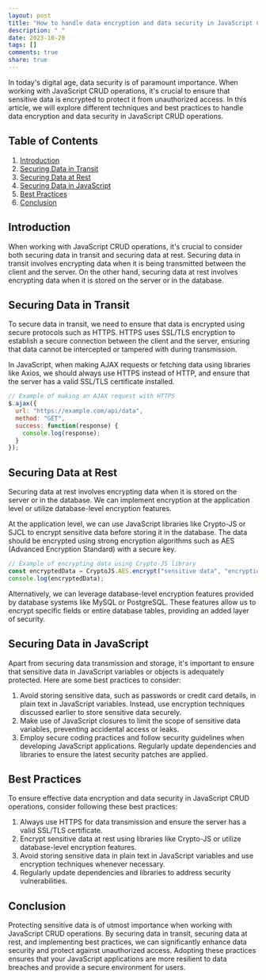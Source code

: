 ```yaml
---
layout: post
title: "How to handle data encryption and data security in JavaScript CRUD operations."
description: " "
date: 2023-10-20
tags: []
comments: true
share: true
---
```


In today's digital age, data security is of paramount importance. When working with JavaScript CRUD operations, it's crucial to ensure that sensitive data is encrypted to protect it from unauthorized access. In this article, we will explore different techniques and best practices to handle data encryption and data security in JavaScript CRUD operations.

## Table of Contents
1. [Introduction](#introduction)
2. [Securing Data in Transit](#securing-data-in-transit)
3. [Securing Data at Rest](#securing-data-at-rest)
4. [Securing Data in JavaScript](#securing-data-in-javascript)
5. [Best Practices](#best-practices)
6. [Conclusion](#conclusion)

## Introduction <a name="introduction"></a>

When working with JavaScript CRUD operations, it's crucial to consider both securing data in transit and securing data at rest. Securing data in transit involves encrypting data when it is being transmitted between the client and the server. On the other hand, securing data at rest involves encrypting data when it is stored on the server or in the database.

## Securing Data in Transit <a name="securing-data-in-transit"></a>

To secure data in transit, we need to ensure that data is encrypted using secure protocols such as HTTPS. HTTPS uses SSL/TLS encryption to establish a secure connection between the client and the server, ensuring that data cannot be intercepted or tampered with during transmission. 

In JavaScript, when making AJAX requests or fetching data using libraries like Axios, we should always use HTTPS instead of HTTP, and ensure that the server has a valid SSL/TLS certificate installed.

```javascript
// Example of making an AJAX request with HTTPS
$.ajax({
  url: "https://example.com/api/data",
  method: "GET",
  success: function(response) {
    console.log(response);
  }
});
```

## Securing Data at Rest <a name="securing-data-at-rest"></a>

Securing data at rest involves encrypting data when it is stored on the server or in the database. We can implement encryption at the application level or utilize database-level encryption features.

At the application level, we can use JavaScript libraries like Crypto-JS or SJCL to encrypt sensitive data before storing it in the database. The data should be encrypted using strong encryption algorithms such as AES (Advanced Encryption Standard) with a secure key.

```javascript
// Example of encrypting data using Crypto-JS library
const encryptedData = CryptoJS.AES.encrypt("sensitive data", "encryption_key").toString();
console.log(encryptedData);
```

Alternatively, we can leverage database-level encryption features provided by database systems like MySQL or PostgreSQL. These features allow us to encrypt specific fields or entire database tables, providing an added layer of security.

## Securing Data in JavaScript <a name="securing-data-in-javascript"></a>

Apart from securing data transmission and storage, it's important to ensure that sensitive data in JavaScript variables or objects is adequately protected. Here are some best practices to consider:

1. Avoid storing sensitive data, such as passwords or credit card details, in plain text in JavaScript variables. Instead, use encryption techniques discussed earlier to store sensitive data securely.
2. Make use of JavaScript closures to limit the scope of sensitive data variables, preventing accidental access or leaks.
3. Employ secure coding practices and follow security guidelines when developing JavaScript applications. Regularly update dependencies and libraries to ensure the latest security patches are applied.

## Best Practices <a name="best-practices"></a>

To ensure effective data encryption and data security in JavaScript CRUD operations, consider following these best practices:

1. Always use HTTPS for data transmission and ensure the server has a valid SSL/TLS certificate.
2. Encrypt sensitive data at rest using libraries like Crypto-JS or utilize database-level encryption features.
3. Avoid storing sensitive data in plain text in JavaScript variables and use encryption techniques whenever necessary.
4. Regularly update dependencies and libraries to address security vulnerabilities.

## Conclusion <a name="conclusion"></a>

Protecting sensitive data is of utmost importance when working with JavaScript CRUD operations. By securing data in transit, securing data at rest, and implementing best practices, we can significantly enhance data security and protect against unauthorized access. Adopting these practices ensures that your JavaScript applications are more resilient to data breaches and provide a secure environment for users.